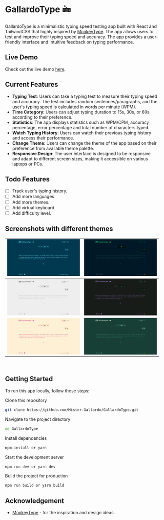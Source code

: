 # GallardoType 🖮

GallardoType is a minimalistic typing speed testing app built with React and TailwindCSS that highly inspired by [MonkeyType](https://www.monkeytype.com). The app allows users to test and improve their typing speed and accuracy. The app provides a user-friendly interface and intuitive feedback on typing performance.

## Live Demo

Check out the live demo [here](https://estifanos12.github.io/OpenType/).

## Current Features

- **Typing Test**: Users can take a typing test to measure their typing speed and accuracy. The test includes random sentences/paragraphs, and the user's typing speed is calculated in words per minute (WPM).
- **Time Category**: Users can adjust typing duration to 15s, 30s, or 60s according to their preference.
- **Statistics**: The app displays statistics such as WPM/CPM, accuracy percentage, error percentage and total number of characters typed.
- **Watch Typing History**: Users can watch their previous typing history and access their performance.
- **Change Theme**: Users can change the theme of the app based on their preference from available theme palette.
- **Responsive Design**: The user interface is designed to be responsive and adapt to different screen sizes, making it accessible on various laptops or PCs.

## Todo Features

- [ ] Track user's typing history.
- [ ] Add more languages.
- [ ] Add more themes.
- [ ] Add virtual keyboard.
- [ ] Add difficulty level.

## Screenshots with different themes

| ![Image 1](https://github.com/Mister-Gallardo/GallardoType/blob/master/screenshots/screenshot-0.png) | ![Image 2](https://github.com/Mister-Gallardo/GallardoType/blob/master/screenshots/screenshot-1.png) |
|---|---|
| ![Image 3](https://github.com/Mister-Gallardo/GallardoType/blob/master/screenshots/screenshot-2.png) | ![Image 4](https://github.com/Mister-Gallardo/GallardoType/blob/master/screenshots/screenshot-3.png) |
| ![Image 5](https://github.com/Mister-Gallardo/GallardoType/blob/master/screenshots/screenshot-4.png) | ![Image 6](https://github.com/Mister-Gallardo/GallardoType/blob/master/screenshots/screenshot-5.png) |


<br>

## Getting Started

To run this app locally, follow these steps:
<br>

Clone this repository

```bash
git clone https://github.com/Mister-Gallardo/GallardoType.git
```

Navigate to the project directory

```bash
cd GallardoType
```

Install dependencies

```bash
npm install or yarn
```

Start the development server

```bash
npm run dev or yarn dev
```

Build the project for production

```bash
npm run build or yarn build
```

## Acknowledgement

- [MonkeyType](https://www.monkeytype.com) - for the inspiration and design ideas.
